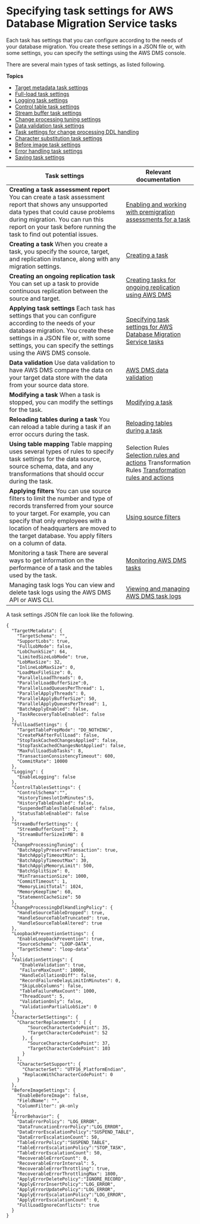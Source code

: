 # Specifying task settings for AWS Database Migration Service tasks<a name="CHAP_Tasks.CustomizingTasks.TaskSettings"></a>

Each task has settings that you can configure according to the needs of your database migration\. You create these settings in a JSON file or, with some settings, you can specify the settings using the AWS DMS console\. 

There are several main types of task settings, as listed following\.

**Topics**
+ [Target metadata task settings](CHAP_Tasks.CustomizingTasks.TaskSettings.TargetMetadata.md)
+ [Full\-load task settings](CHAP_Tasks.CustomizingTasks.TaskSettings.FullLoad.md)
+ [Logging task settings](CHAP_Tasks.CustomizingTasks.TaskSettings.Logging.md)
+ [Control table task settings](CHAP_Tasks.CustomizingTasks.TaskSettings.ControlTable.md)
+ [Stream buffer task settings](CHAP_Tasks.CustomizingTasks.TaskSettings.StreamBuffer.md)
+ [Change processing tuning settings](CHAP_Tasks.CustomizingTasks.TaskSettings.ChangeProcessingTuning.md)
+ [Data validation task settings](CHAP_Tasks.CustomizingTasks.TaskSettings.DataValidation.md)
+ [Task settings for change processing DDL handling](CHAP_Tasks.CustomizingTasks.TaskSettings.DDLHandling.md)
+ [Character substitution task settings](CHAP_Tasks.CustomizingTasks.TaskSettings.CharacterSubstitution.md)
+ [Before image task settings](CHAP_Tasks.CustomizingTasks.TaskSettings.BeforeImage.md)
+ [Error handling task settings](CHAP_Tasks.CustomizingTasks.TaskSettings.ErrorHandling.md)
+ [Saving task settings](CHAP_Tasks.CustomizingTasks.TaskSettings.Saving.md)


| Task settings | Relevant documentation | 
| --- | --- | 
|   **Creating a task assessment report**  You can create a task assessment report that shows any unsupported data types that could cause problems during migration\. You can run this report on your task before running the task to find out potential issues\.  |  [Enabling and working with premigration assessments for a task](CHAP_Tasks.AssessmentReport.md)  | 
|   **Creating a task**  When you create a task, you specify the source, target, and replication instance, along with any migration settings\.  |  [Creating a task](CHAP_Tasks.Creating.md)  | 
|   **Creating an ongoing replication task**  You can set up a task to provide continuous replication between the source and target\.   |  [Creating tasks for ongoing replication using AWS DMS](CHAP_Task.CDC.md)  | 
|   **Applying task settings**  Each task has settings that you can configure according to the needs of your database migration\. You create these settings in a JSON file or, with some settings, you can specify the settings using the AWS DMS console\.  |  [Specifying task settings for AWS Database Migration Service tasks](#CHAP_Tasks.CustomizingTasks.TaskSettings)  | 
|   **Data validation**  Use data validation to have AWS DMS compare the data on your target data store with the data from your source data store\.  |  [AWS DMS data validation](CHAP_Validating.md)  | 
|   **Modifying a task**  When a task is stopped, you can modify the settings for the task\.  |  [Modifying a task](CHAP_Tasks.Modifying.md)  | 
|   **Reloading tables during a task**  You can reload a table during a task if an error occurs during the task\.  |  [Reloading tables during a task](CHAP_Tasks.ReloadTables.md)  | 
|   **Using table mapping**  Table mapping uses several types of rules to specify task settings for the data source, source schema, data, and any transformations that should occur during the task\.  |  Selection Rules [Selection rules and actions](CHAP_Tasks.CustomizingTasks.TableMapping.SelectionTransformation.Selections.md) Transformation Rules [ Transformation rules and actions](CHAP_Tasks.CustomizingTasks.TableMapping.SelectionTransformation.Transformations.md)  | 
|   **Applying filters**  You can use source filters to limit the number and type of records transferred from your source to your target\. For example, you can specify that only employees with a location of headquarters are moved to the target database\. You apply filters on a column of data\.  |  [Using source filters](CHAP_Tasks.CustomizingTasks.Filters.md)  | 
| Monitoring a task There are several ways to get information on the performance of a task and the tables used by the task\.  |  [Monitoring AWS DMS tasks](CHAP_Monitoring.md)  | 
| Managing task logs You can view and delete task logs using the AWS DMS API or AWS CLI\.   |  [Viewing and managing AWS DMS task logs](CHAP_Monitoring.md#CHAP_Monitoring.ManagingLogs)  | 

A task settings JSON file can look like the following\.

```
{
  "TargetMetadata": {
    "TargetSchema": "",
    "SupportLobs": true,
    "FullLobMode": false,
    "LobChunkSize": 64,
    "LimitedSizeLobMode": true,
    "LobMaxSize": 32,
    "InlineLobMaxSize": 0,
    "LoadMaxFileSize": 0,
    "ParallelLoadThreads": 0,
    "ParallelLoadBufferSize":0,
    "ParallelLoadQueuesPerThread": 1,
    "ParallelApplyThreads": 0,
    "ParallelApplyBufferSize": 50,
    "ParallelApplyQueuesPerThread": 1,    
    "BatchApplyEnabled": false,
    "TaskRecoveryTableEnabled": false
  },
  "FullLoadSettings": {
    "TargetTablePrepMode": "DO_NOTHING",
    "CreatePkAfterFullLoad": false,
    "StopTaskCachedChangesApplied": false,
    "StopTaskCachedChangesNotApplied": false,
    "MaxFullLoadSubTasks": 8,
    "TransactionConsistencyTimeout": 600,
    "CommitRate": 10000
  },
  "Logging": {
    "EnableLogging": false
  },
  "ControlTablesSettings": {
    "ControlSchema":"",
    "HistoryTimeslotInMinutes":5,
    "HistoryTableEnabled": false,
    "SuspendedTablesTableEnabled": false,
    "StatusTableEnabled": false
  },
  "StreamBufferSettings": {
    "StreamBufferCount": 3,
    "StreamBufferSizeInMB": 8
  },
  "ChangeProcessingTuning": { 
    "BatchApplyPreserveTransaction": true, 
    "BatchApplyTimeoutMin": 1, 
    "BatchApplyTimeoutMax": 30, 
    "BatchApplyMemoryLimit": 500, 
    "BatchSplitSize": 0, 
    "MinTransactionSize": 1000, 
    "CommitTimeout": 1, 
    "MemoryLimitTotal": 1024, 
    "MemoryKeepTime": 60, 
    "StatementCacheSize": 50 
  },
  "ChangeProcessingDdlHandlingPolicy": {
    "HandleSourceTableDropped": true,
    "HandleSourceTableTruncated": true,
    "HandleSourceTableAltered": true
  },
  "LoopbackPreventionSettings": {
    "EnableLoopbackPrevention": true,
    "SourceSchema": "LOOP-DATA",
    "TargetSchema": "loop-data"
  },
  "ValidationSettings": {
     "EnableValidation": true,
     "FailureMaxCount": 10000,
     "HandleCollationDiff": false,
     "RecordFailureDelayLimitInMinutes": 0,
     "SkipLobColumns": false,
     "TableFailureMaxCount": 1000,
     "ThreadCount": 5,
     "ValidationOnly": false,
     "ValidationPartialLobSize": 0
  },
  "CharacterSetSettings": {
    "CharacterReplacements": [ {
        "SourceCharacterCodePoint": 35,
        "TargetCharacterCodePoint": 52
      }, {
        "SourceCharacterCodePoint": 37,
        "TargetCharacterCodePoint": 103
      }
    ],
    "CharacterSetSupport": {
      "CharacterSet": "UTF16_PlatformEndian",
      "ReplaceWithCharacterCodePoint": 0
    }
  },
  "BeforeImageSettings": {
    "EnableBeforeImage": false,
    "FieldName": "",  
    "ColumnFilter": pk-only
  },
  "ErrorBehavior": {
    "DataErrorPolicy": "LOG_ERROR",
    "DataTruncationErrorPolicy":"LOG_ERROR",
    "DataErrorEscalationPolicy":"SUSPEND_TABLE",
    "DataErrorEscalationCount": 50,
    "TableErrorPolicy":"SUSPEND_TABLE",
    "TableErrorEscalationPolicy":"STOP_TASK",
    "TableErrorEscalationCount": 50,
    "RecoverableErrorCount": 0,
    "RecoverableErrorInterval": 5,
    "RecoverableErrorThrottling": true,
    "RecoverableErrorThrottlingMax": 1800,
    "ApplyErrorDeletePolicy":"IGNORE_RECORD",
    "ApplyErrorInsertPolicy":"LOG_ERROR",
    "ApplyErrorUpdatePolicy":"LOG_ERROR",
    "ApplyErrorEscalationPolicy":"LOG_ERROR",
    "ApplyErrorEscalationCount": 0,
    "FullLoadIgnoreConflicts": true
  }
}
```